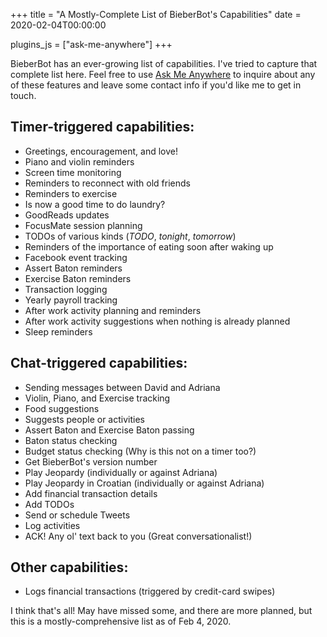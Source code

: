 +++
title = "A Mostly-Complete List of BieberBot's Capabilities"
date = 2020-02-04T00:00:00

plugins_js = ["ask-me-anywhere"]
+++

BieberBot has an ever-growing list of capabilities. I've tried to capture that complete list here. Feel free to use [Ask Me Anywhere](/snippets/ask-me-anywhere) to inquire about any of these features and leave some contact info if you'd like me to get in touch.

## Timer-triggered capabilities:
- Greetings, encouragement, and love!
- Piano and violin reminders
- Screen time monitoring
- Reminders to reconnect with old friends
- Reminders to exercise
- Is now a good time to do laundry?
- GoodReads updates
- FocusMate session planning
- TODOs of various kinds (_TODO_, _tonight_, _tomorrow_)
- Reminders of the importance of eating soon after waking up
- Facebook event tracking
- Assert Baton reminders
- Exercise Baton reminders
- Transaction logging
- Yearly payroll tracking
- After work activity planning and reminders
- After work activity suggestions when nothing is already planned
- Sleep reminders

## Chat-triggered capabilities:
- Sending messages between David and Adriana
- Violin, Piano, and Exercise tracking
- Food suggestions
- Suggests people or activities
- Assert Baton and Exercise Baton passing
- Baton status checking
- Budget status checking (Why is this not on a timer too?)
- Get BieberBot's version number
- Play Jeopardy (individually or against Adriana)
- Play Jeopardy in Croatian (individually or against Adriana)
- Add financial transaction details
- Add TODOs
- Send or schedule Tweets
- Log activities
- ACK! Any ol' text back to you (Great conversationalist!)

## Other capabilities:
- Logs financial transactions (triggered by credit-card swipes)

I think that's all! May have missed some, and there are more planned, but this is a mostly-comprehensive list as of Feb 4, 2020.
